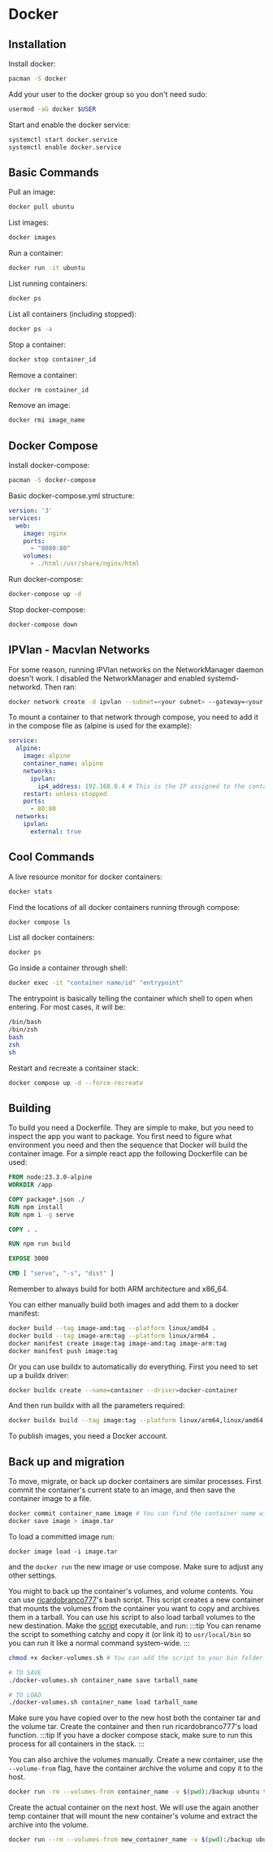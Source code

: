 # Docker

## Installation

Install docker:

```bash
pacman -S docker
```

Add your user to the docker group so you don't need sudo:

```bash
usermod -aG docker $USER
```

Start and enable the docker service:

```bash
systemctl start docker.service
systemctl enable docker.service
```

## Basic Commands

Pull an image:
```bash
docker pull ubuntu
```

List images:
```bash
docker images
```

Run a container:
```bash
docker run -it ubuntu
```

List running containers:
```bash
docker ps
```

List all containers (including stopped):
```bash
docker ps -a
```

Stop a container:
```bash
docker stop container_id
```

Remove a container:
```bash
docker rm container_id
```

Remove an image:
```bash
docker rmi image_name
```

## Docker Compose

Install docker-compose:

```bash
pacman -S docker-compose
```

Basic docker-compose.yml structure:

```yaml
version: '3'
services:
  web:
    image: nginx
    ports:
      - "8080:80"
    volumes:
      - ./html:/usr/share/nginx/html
```

Run docker-compose:
```bash
docker-compose up -d
```

Stop docker-compose:
```bash
docker-compose down
```

## IPVlan - Macvlan Networks

For some reason, running IPVlan networks on the NetworkManager daemon doesn't work. I disabled the NetworkManager and enabled systemd-networkd. Then ran:

```bash
docker network create -d ipvlan --subnet=<your subnet> --gateway=<your gateway> -o parent=<ethernet interface> my_ipvlan_name
```

To mount a container to that network through compose, you need to add it in the compose file as (alpine is used for the example):

```yaml
service:
  alpine:
    image: alpine
    container_name: alpine
    networks:
      ipvlan:
        ip4_address: 192.168.0.4 # This is the IP assigned to the container. If not included, it will grab the first available IP from the DHCP server
    restart: unless-stopped
    ports:
      - 80:80
  networks:
    ipvlan:
      external: true
```

## Cool Commands

A live resource monitor for docker containers:

```bash
docker stats
```

Find the locations of all docker containers running through compose:

```bash
docker compose ls
```

List all docker containers:

```bash
docker ps
```

Go inside a container through shell:

```bash
docker exec -it "container name/id" "entrypoint"
```

The entrypoint is basically telling the container which shell to open when entering. For most cases, it will be:

```bash
/bin/bash
/bin/zsh
bash
zsh
sh
```

Restart and recreate a container stack:

```bash
docker compose up -d --force-recreate
```

## Building

To build you need a Dockerfile. They are simple to make, but you need to inspect the app you want to package. You first need to figure what environment you need and then the sequence that Docker will build the container image. For a simple react app the following Dockerfile can be used:

```dockerfile
FROM node:23.3.0-alpine
WORKDIR /app

COPY package*.json ./
RUN npm install
RUN npm i -g serve

COPY . .

RUN npm run build

EXPOSE 3000

CMD [ "serve", "-s", "dist" ]
```

Remember to always build for both ARM architecture and x86_64.

You can either manually build both images and add them to a docker manifest:

```bash
docker build --tag image-amd:tag --platform linux/amd64 . 
docker build --tag image-arm:tag --platform linux/arm64 .
docker manifest create image:tag image-amd:tag image-arm:tag
docker manifest push image:tag
```

Or you can use buildx to automatically do everything. First you need to set up a buildx driver:

```bash
docker buildx create --name=container --driver=docker-container
```

And then run buildx with all the parameters required:

```bash
docker buildx build --tag image:tag --platform linux/arm64,linux/amd64 --builder container --push .
```

To publish images, you need a Docker account.

## Back up and migration

To move, migrate, or back up docker containers are similar processes. First commit the container's current state to an image, and then save the container image to a file. 
```bash title="~/backup"
docker commit container_name image # You can find the container name with docker stats
docker save image > image.tar
```

To load a committed image run:
```
docker image load -i image.tar
```
and the `docker run` the new image or use compose. Make sure to adjust any other settings.


You might to back up the container's volumes, and volume contents. 
You can use [ricardobranco777](https://github.com/ricardobranco777)'s bash script. This script creates a new container that mounts the volumes from the container you want to copy and archives
them in a tarball. You can use his script to also load tarball volumes to the new destination. Make the [script](https://github.com/ricardobranco777/docker-volumes.sh) executable, and run:
:::tip 
You can rename the script to something catchy and copy it (or link it) to `usr/local/bin` so you can run it 
like a normal command system-wide.
:::
```bash
chmod +x docker-volumes.sh # You can add the script to your bin folder to make it available system-wide

# TO SAVE
./docker-volumes.sh container_name save tarball_name

# TO LOAD
./docker-volumes.sh container_name load tarball_name
```

Make sure you have copied over to the new host both the container tar and the volume tar. Create the container
and then run ricardobranco777's load function. 
:::tip
If you have a docker compose stack, make sure to run this process for all containers in the stack.
:::

You can also archive the volumes manually. Create a new container, use the `--volume-from` flag, have the container archive the volume
and copy it to the host.
```bash
docker run -rm --volumes-from container_name -v $(pwd):/backup ubuntu tar cvf /backup/backup.tar /container_volume
```

Create the actual container on the next host. We will use the again another temp container that will mount the new container's
volume and extract the archive into the volume.
```bash
docker run --rm --volumes-from new_container_name -v $(pwd):/backup ubuntu bash -c "cd /container_volume && tar xvf /backup/backup.tar --strip 1"
```

